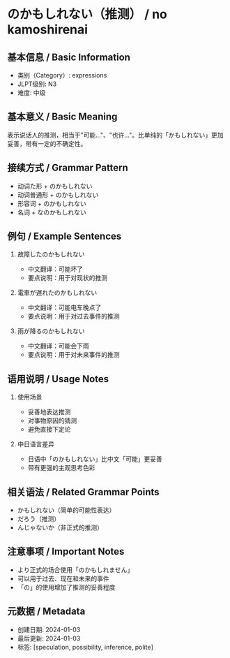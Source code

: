# のかもしれない（推测） / no kamoshirenai

## 基本信息 / Basic Information
- 类别（Category）: expressions
- JLPT级别: N3
- 难度: 中级

## 基本意义 / Basic Meaning
表示说话人的推测，相当于"可能..."、"也许..."。比单纯的「かもしれない」更加妥善，带有一定的不确定性。

## 接续方式 / Grammar Pattern
- 动词た形 + のかもしれない
- 动词普通形 + のかもしれない
- 形容词 + のかもしれない
- 名词 + なのかもしれない

## 例句 / Example Sentences
1. 故障したのかもしれない
   - 中文翻译：可能坏了
   - 要点说明：用于对现状的推测

2. 電車が遅れたのかもしれない
   - 中文翻译：可能电车晚点了
   - 要点说明：用于对过去事件的推测

3. 雨が降るのかもしれない
   - 中文翻译：可能会下雨
   - 要点说明：用于对未来事件的推测

## 语用说明 / Usage Notes
1. 使用场景
   - 妥善地表达推测
   - 对事物原因的猜测
   - 避免直接下定论

2. 中日语言差异
   - 日语中「のかもしれない」比中文「可能」更妥善
   - 带有更强的主观思考色彩

## 相关语法 / Related Grammar Points
- かもしれない（简单的可能性表达）
- だろう（推测）
- んじゃないか（非正式的推测）

## 注意事项 / Important Notes
- より正式的场合使用「のかもしれません」
- 可以用于过去、现在和未来的事件
- 「の」的使用增加了推测的妥善程度

## 元数据 / Metadata
- 创建日期: 2024-01-03
- 最后更新: 2024-01-03
- 标签: [speculation, possibility, inference, polite]
